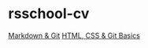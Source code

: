 # rsschool-cv
[Markdown & Git](https://olhajduk.github.io/rsschool-cv/cv)
[HTML, CSS & Git Basics](https://olhajduk.github.io/rsschool-cv/)
